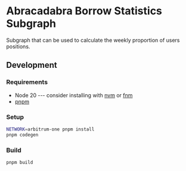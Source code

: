 # Abracadabra Borrow Statistics Subgraph
Subgraph that can be used to calculate the weekly proportion of users positions.

## Development

### Requirements
* Node 20 --- consider installing with [nvm](https://github.com/nvm-sh/nvm) or [fnm](https://github.com/Schniz/fnm)
* [pnpm](https://pnpm.io/)

### Setup
```sh
NETWORK=arbitrum-one pnpm install
pnpm codegen
```

### Build
```sh
pnpm build
```
